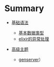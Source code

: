 # Summary

* [基础语法](chapter1.md)
    * [基本数据类型](GETTING-STARTED/basic-type.md)
    * [elixir的异常处理](GETTING-STARTED/error-dealing.md)

* [高级主题](advanced-topic.md)
    * [genserver](ADVANCED-TOPIC/genserver.md)）
